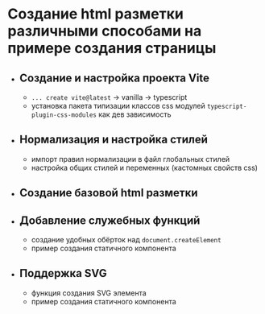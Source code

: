 # Создание html разметки различными способами на примере создания страницы

- ## Создание и настройка проекта Vite

  - `... create vite@latest` -> vanilla -> typescript
  - установка пакета типизации классов css модулей `typescript-plugin-css-modules` как дев зависимость

- ## Нормализация и настройка стилей

  - импорт правил нормализации в файл глобальных стилей
  - настройка общих стилей и переменных (кастомных свойств css)

- ## Создание базовой html разметки

- ## Добавление служебных функций

  - создание удобных обёрток над `document.createElement`
  - пример создания статичного компонента

- ## Поддержка SVG

  - функция создания SVG элемента
  - пример создания статичного компонента

